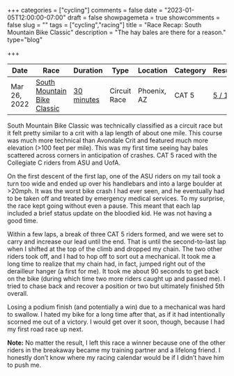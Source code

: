 +++
categories = ["cycling"]
comments = false
date = "2023-01-05T12:00:00-07:00"
draft = false
showpagemeta = true
showcomments = false
slug = ""
tags = ["cycling","racing"]
title = "Race Recap: South Mountain Bike Classic"
description = "The hay bales are there for a reason."
type="blog"

+++


| Date         | Race                                                                                                       | Duration                                                   | Type            | Location         | Category    | Result                                                                                   |
| ------------ | ---------------------------------------------------------------------------------------------------------- | ---------------------------------------------------------- | --------------- | ---------------- | ----------- | ---------------------------------------------------------------------------------------- |
| Mar 26, 2022 | [South Mountain Bike Classic](https://www.bikereg.com/54254)                                               | [30 minutes](https://www.strava.com/activities/6886451914) | Circuit Race    | Phoenix, AZ      | CAT 5       | [5 / 11](https://legacy.usacycling.org/results/index.php?permit=2022-7472)               |

South Mountain Bike Classic was technically classified as a circuit race but it felt pretty similar to a crit with a lap length of about one mile. This course was much more technical than Avondale Crit and featured much more elevation (>100 feet per mile). This was my first time seeing hay bales scattered across corners in anticipation of crashes. CAT 5 raced with the Collegiate C riders from ASU and UofA.

On the first descent of the first lap, one of the ASU riders on my tail took a turn too wide and ended up over his handlebars and into a large boulder at >20mph. It was the worst bike crash I had ever seen, and he eventually had to be taken off and treated by emergency medical services. To my surprise, the race kept going without even a pause. This meant that each lap included a brief status update on the bloodied kid. He was not having a good time.

Within a few laps, a break of three CAT 5 riders formed, and we were set to carry and increase our lead until the end. That is until the second-to-last lap when I shifted at the top of the climb and dropped my chain. The two other riders took off, and I had to hop off to sort out a mechanical. It took me a long time to realize that my chain had, in fact, jumped right out of the derailleur hanger (a first for me). It took me about 90 seconds to get back on the bike (during which time two more riders caught up and passed me). I tried to chase back and recover a position or two but ultimately finished 5th overall.

Losing a podium finish (and potentially a win) due to a mechanical was hard to swallow. I hated my bike for a long time after that, as if it had intentionally scorned me out of a victory. I would get over it soon, though, because I had my first road race up next.

**Note:** No matter the result, I left this race a winner because one of the other riders in the breakaway became my training partner and a lifelong friend. I honestly don’t know where my racing calendar would be if I didn’t have him to push me.